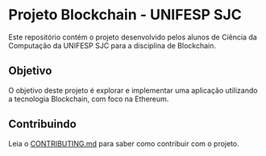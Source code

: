 # Projeto Blockchain - UNIFESP SJC

Este repositório contém o projeto desenvolvido pelos alunos de Ciência da Computação da UNIFESP SJC para a disciplina de Blockchain. 

## Objetivo

O objetivo deste projeto é explorar e implementar uma aplicação utilizando a tecnologia Blockchain, com foco na Ethereum.

## Contribuindo

Leia o [CONTRIBUTING.md](CONTRIBUTING.md) para saber como contribuir com o projeto.
